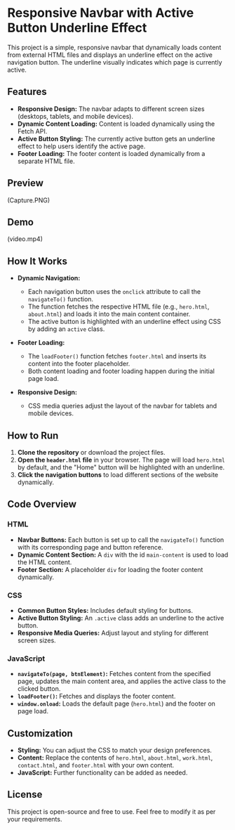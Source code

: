 

# Responsive Navbar with Active Button Underline Effect

This project is a simple, responsive navbar that dynamically loads content from external HTML files and displays an underline effect on the active navigation button. The underline visually indicates which page is currently active.

## Features

- **Responsive Design:** The navbar adapts to different screen sizes (desktops, tablets, and mobile devices).
- **Dynamic Content Loading:** Content is loaded dynamically using the Fetch API.
- **Active Button Styling:** The currently active button gets an underline effect to help users identify the active page.
- **Footer Loading:** The footer content is loaded dynamically from a separate HTML file.

## Preview
(Capture.PNG)

## Demo 
(video.mp4)


## How It Works

- **Dynamic Navigation:**
  - Each navigation button uses the `onclick` attribute to call the `navigateTo()` function.
  - The function fetches the respective HTML file (e.g., `hero.html`, `about.html`) and loads it into the main content container.
  - The active button is highlighted with an underline effect using CSS by adding an `active` class.

- **Footer Loading:**
  - The `loadFooter()` function fetches `footer.html` and inserts its content into the footer placeholder.
  - Both content loading and footer loading happen during the initial page load.

- **Responsive Design:**
  - CSS media queries adjust the layout of the navbar for tablets and mobile devices.
  
## How to Run

1. **Clone the repository** or download the project files.
2. **Open the `header.html` file** in your browser. The page will load `hero.html` by default, and the "Home" button will be highlighted with an underline.
3. **Click the navigation buttons** to load different sections of the website dynamically.

## Code Overview

### HTML
- **Navbar Buttons:** Each button is set up to call the `navigateTo()` function with its corresponding page and button reference.
- **Dynamic Content Section:** A `div` with the id `main-content` is used to load the HTML content.
- **Footer Section:** A placeholder `div` for loading the footer content dynamically.

### CSS
- **Common Button Styles:** Includes default styling for buttons.
- **Active Button Styling:** An `.active` class adds an underline to the active button.
- **Responsive Media Queries:** Adjust layout and styling for different screen sizes.

### JavaScript
- **`navigateTo(page, btnElement)`:** Fetches content from the specified page, updates the main content area, and applies the active class to the clicked button.
- **`loadFooter()`:** Fetches and displays the footer content.
- **`window.onload`:** Loads the default page (`hero.html`) and the footer on page load.

## Customization

- **Styling:** You can adjust the CSS to match your design preferences.
- **Content:** Replace the contents of `hero.html`, `about.html`, `work.html`, `contact.html`, and `footer.html` with your own content.
- **JavaScript:** Further functionality can be added as needed.

## License

This project is open-source and free to use. Feel free to modify it as per your requirements.

